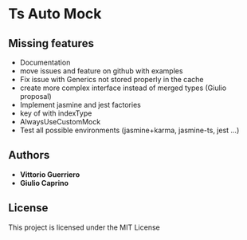 # Ts Auto Mock


## Missing features

* Documentation
* move issues and feature on github with examples
* Fix issue with Generics not stored properly in the cache
* create more complex interface instead of merged types (Giulio proposal)
* Implement jasmine and jest factories
* key of with indexType
* AlwaysUseCustomMock
* Test all possible environments (jasmine+karma, jasmine-ts, jest ...)

## Authors

* **Vittorio Guerriero**
* **Giulio Caprino** 

## License

This project is licensed under the MIT License

